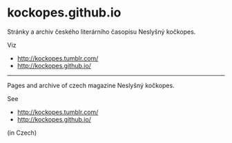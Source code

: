 kockopes.github.io
==================

Stránky a archiv českého literárního časopisu Neslyšný kočkopes.

Viz

- <http://kockopes.tumblr.com/>
- <http://kockopes.github.io/>

---

Pages and archive of czech magazine Neslyšný kočkopes.

See

- <http://kockopes.tumblr.com/>
- <http://kockopes.github.io/>

(in Czech)

